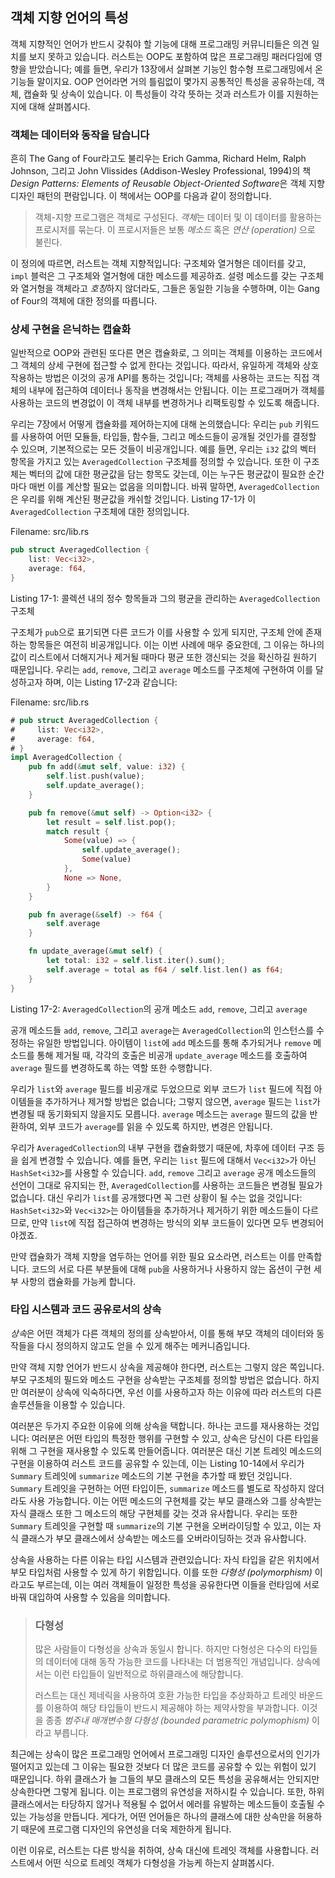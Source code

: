 ## 객체 지향 언어의 특성

객체 지향적인 언어가 반드시 갖춰야 할 기능에 대해 프로그래밍 커뮤니티들은
의견 일치를 보지 못하고 있습니다. 러스트는 OOP도 포함하여 많은
프로그래밍 패러다임에 영향을 받았습니다; 예를 들면, 우리가 13장에서
살펴본 기능인 함수형 프로그래밍에서 온 기능들 말이지요. OOP 언어라면
거의 틀림없이 몇가지 공통적인 특성을 공유하는데, 객체, 캡슐화 및 상속이
있습니다. 이 특성들이 각각 뜻하는 것과 러스트가 이를 지원하는지에
대해 살펴봅시다.

### 객체는 데이터와 동작을 담습니다

흔히 The Gang of Four라고도 불리우는 Erich Gamma, Richard Helm, Ralph Johnson,
그리고 John Vlissides (Addison-Wesley Professional, 1994)의 책 *Design Patterns:
Elements of Reusable Object-Oriented Software*은 객체 지향 디자인 패턴의 편람입니다.
이 책에서는 OOP를 다음과 같이 정의합니다.

> 객체-지향 프로그램은 객체로 구성된다. *객체*는 데이터 및 이 데이터를
> 활용하는 프로시저를 묶는다. 이 프로시저들은 보통 *메소드* 혹은
> *연산 (operation)* 으로 불린다.

이 정의에 따르면, 러스트는 객체 지향적입니다: 구조체와 열거형은 데이터를 갖고,
`impl` 블럭은 그 구조체와 열거형에 대한 메소드를 제공하죠. 설령 메소드를 갖는
구조체와 열거형을 객체라고 *호칭*하지 않더라도, 그들은 동일한 기능을 수행하며,
이는 Gang of Four의 객체에 대한 정의를 따릅니다.

### 상세 구현을 은닉하는 캡슐화

일반적으로 OOP와 관련된 또다른 면은 캡슐화로, 그 의미는 객체를
이용하는 코드에서 그 객체의 상세 구현에 접근할 수 없게 한다는
것입니다. 따라서, 유일하게 객체와 상호작용하는 방법은 이것의
공개 API를 통하는 것입니다; 객체를 사용하는 코드는 직접 객체의
내부에 접근하여 데이터나 동작을 변경해서는 안됩니다. 이는 프로그래머가
객체를 사용하는 코드의 변경없이 이 객체 내부를 변경하거나 리팩토링할
수 있도록 해줍니다. 

우리는 7장에서 어떻게 캡슐화를 제어하는지에 대해 논의했습니다: 우리는 `pub`
키워드를 사용하여 어떤 모듈들, 타입들, 함수들, 그리고 메소드들이 공개될 것인가를
결정할 수 있으며, 기본적으로는 모든 것들이 비공개입니다. 예를 들면, 우리는 `i32`
값의 벡터 항목을 가지고 있는 `AveragedCollection` 구조체를 정의할 수
있습니다. 또한 이 구조체는 벡터의 값에 대한 평균값을 담는 항목도 갖는데,
이는 누구든 평균값이 필요한 순간마다 매번 이를 계산할 필요는 없음을 의미합니다.
바꿔 말하면, `AveragedCollection`은 우리를 위해 계산된 평균값을 캐쉬할
것입니다. Listing 17-1가 이 `AveragedCollection` 구조체에 대한
정의입니다.

<span class="filename">Filename: src/lib.rs</span>

```rust
pub struct AveragedCollection {
    list: Vec<i32>,
    average: f64,
}
```

<span class="caption">Listing 17-1: 콜렉션 내의 정수
항목들과 그의 평균을 관리하는 `AveragedCollection`
구조체</span>

구조체가 `pub`으로 표기되면 다른 코드가 이를 사용할 수 있게 되지만, 구조체 안에 존재하는
항목들은 여전히 비공개입니다. 이는 이번 사례에 매우 중요한데, 그 이유는 하나의 값이
리스트에서 더해지거나 제거될 때마다 평균 또한 갱신되는 것을 확신하길 원하기 때문입니다.
우리는 `add`, `remove`, 그리고 `average` 메소드를 구조체에 구현하여 이를 달성하고자
하며, 이는 Listing 17-2과 같습니다:

<span class="filename">Filename: src/lib.rs</span>

```rust
# pub struct AveragedCollection {
#     list: Vec<i32>,
#     average: f64,
# }
impl AveragedCollection {
    pub fn add(&mut self, value: i32) {
        self.list.push(value);
        self.update_average();
    }

    pub fn remove(&mut self) -> Option<i32> {
        let result = self.list.pop();
        match result {
            Some(value) => {
                self.update_average();
                Some(value)
            },
            None => None,
        }
    }

    pub fn average(&self) -> f64 {
        self.average
    }

    fn update_average(&mut self) {
        let total: i32 = self.list.iter().sum();
        self.average = total as f64 / self.list.len() as f64;
    }
}
```

<span class="caption">Listing 17-2: `AveragedCollection`의 공개 메소드 `add`,
`remove`, 그리고 `average`</span>

공개 메소드들 `add`, `remove`, 그리고 `average`는 `AveragedCollection`의
인스턴스를 수정하는 유일한 방법입니다. 아이템이 `list`에 `add` 메소드를 통해
추가되거나 `remove` 메소드를 통해 제거될 때, 각각의 호출은 비공개
`update_average` 메소드를 호출하여 `average` 필드를 변경하도록 하는
역할 또한 수행합니다.

우리가 `list`와 `average` 필드를 비공개로 두었으므로 외부 코드가
`list` 필드에 직접 아이템들을 추가하거나 제거할 방법은 없습니다;
그렇지 않으면, `average` 필드는 `list`가 변경될 때 동기화되지 않을지도
모릅니다. `average` 메소드는 `average` 필드의 값을 반환하여,
외부 코드가 `average`를 읽을 수 있도록 하지만, 변경은 안됩니다. 

우리가 `AveragedCollection`의 내부 구현을 캡슐화했기 때문에,
차후에 데이터 구조 등을 쉽게 변경할 수 있습니다. 예를 들면,
우리는 `list` 필드에 대해서 `Vec<i32>`가 아닌 `HashSet<i32>`를
사용할 수 있습니다. `add`, `remove` 그리고 `average` 공개 메소드들의
선언이 그대로 유지되는 한, `AveragedCollection`를 사용하는 코드들은
변경될 필요가 없습니다. 대신 우리가 `list`를 공개했다면 꼭 그런 상황이
될 수는 없을 것입니다: `HashSet<i32>`와 `Vec<i32>`는 아이템들을
추가하거나 제거하기 위한 메소드들이 다르므로, 만약 `list`에 직접 접근하여
변경하는 방식의 외부 코드들이 있다면 모두 변경되어야겠죠.

만약 캡슐화가 객체 지향을 염두하는 언어를 위한 필요 요소라면,
러스트는 이를 만족합니다. 코드의 서로 다른 부분들에 대해 `pub`을
사용하거나 사용하지 않는 옵션이 구현 세부 사항의 캡슐화를 가능케 합니다. 

### 타입 시스템과 코드 공유로서의 상속

*상속*은 어떤 객체가 다른 객체의 정의를 상속받아서, 이를 통해 부모
객체의 데이터와 동작들을 다시 정의하지 않고도 얻을 수 있게 해주는
메커니즘입니다.

만약 객체 지향 언어가 반드시 상속을 제공해야 한다면, 러스트는
그렇지 않은 쪽입니다. 부모 구조체의 필드와 메소드 구현을 상속받는
구조체를 정의할 방법은 없습니다. 하지만 여러분이 상속에 익숙하다면,
우선 이를 사용하고자 하는 이유에 따라 러스트의 다른 솔루션들을
이용할 수 있습니다.

여러분은 두가지 주요한 이유에 의해 상속을 택합니다. 하나는 코드를 재사용하는
것입니다: 여러분은 어떤 타입의 특정한 행위를 구현할 수 있고, 상속은 당신이
다른 타입을 위해 그 구현을 재사용할 수 있도록 만들어줍니다. 여러분은 대신
기본 트레잇 메소드의 구현을 이용하여 러스트 코드를 공유할 수 있는데, 이는
Listing 10-14에서 우리가 `Summary` 트레잇에 `summarize` 메소드의
기본 구현을 추가할 때 봤던 것입니다. `Summary` 트레잇을 구현하는 어떤
타입이든, `summarize` 메소드를 별도로 작성하지 않더라도 사용 가능합니다.
이는 어떤 메소드의 구현체를 갖는 부모 클래스와 그를 상속받는 자식 클래스
또한 그 메소드의 해당 구현체를 갖는 것과 유사합니다. 우리는 또한 `Summary`
트레잇을 구현할 때 `summarize`의 기본 구현을 오버라이딩할 수 있고,
이는 자식 클래스가 부모 클래스에서 상속받는 메소드를 오버라이딩하는 것과
유사합니다.

상속을 사용하는 다른 이유는 타입 시스템과 관련있습니다: 자식 타입을 같은
위치에서 부모 타입처럼 사용할 수 있게 하기 위함입니다. 이를 또한
*다형성 (polymorphism)* 이라고도 부르는데, 이는 여러 객체들이 일정한 특성을
공유한다면 이들을 런타임에 서로 바꿔 대입하여 사용할 수 있음을 의미합니다.

> ### 다형성
>
> 많은 사람들이 다형성을 상속과 동일시 합니다. 하지만 다형성은 다수의
> 타입들의 데이터에 대해 동작 가능한 코드를 나타내는 더 범용적인 개념입니다.
> 상속에서는 이런 타입들이 일반적으로 하위클래스에 해당합니다.
>
> 러스트는 대신 제네릭을 사용하여 호환 가능한 타입을 추상화하고 트레잇 바운드를
> 이용하여 해당 타입들이 반드시 제공해야 하는 제약사항을 부과합니다. 이것을 종종
> *범주내 매개변수형 다형성 (bounded parametric polymophism)* 이라고 부릅니다. 

최근에는 상속이 많은 프로그래밍 언어에서 프로그래밍 디자인
솔루션으로서의 인기가 떨어지고 있는데 그 이유는 필요한 것보다 더
많은 코드를 공유할 수 있는 위험이 있기 때문입니다. 하위 클래스가
늘 그들의 부모 클래스의 모든 특성을 공유해서는 안되지만 상속한다면
그렇게 됩니다. 이는 프로그램의 유연성을 저하시킬 수 있습니다. 또한,
하위 클래스에서는 타당하지 않거나 적용될 수 없어서 에러를 유발하는
메소드들이 호출될 수 있는 가능성을 만듭니다. 게다가, 어떤 언어들은
하나의 클래스에 대한 상속만을 허용하기 때문에 프로그램 디자인의
유연성을 더욱 제한하게 됩니다.

이런 이유로, 러스트는 다른 방식을 취하여, 상속 대신에 트레잇 객체를 사용합니다.
러스트에서 어떤 식으로 트레잇 객체가 다형성을 가능케 하는지 살펴봅시다.
